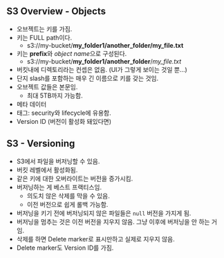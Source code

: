 ## S3 Overview - Objects
- 오브젝트는 키를 가짐.
- 키는 FULL path이다.
  - s3://my-bucket/**my_folder1/another_folder/my_file.txt**
- 키는 **prefix**와 *object name*으로 구성된다.
  - s3://my-bucket/**my_folder1/another_folder**/*my_file.txt*
- 버킷내에 디렉토리라는 컨셉은 없음. (UI가 그렇게 보이는 것일 뿐...)
- 단지 slash를 포함하는 매우 긴 이름으로 키를 갖는 것임.
- 오브젝트 값들은 본문임.
  - 최대 5TB까지 가능함.
- 메타 데이터
- 태그: security와 lifecycle에 유용함.
- Version ID (버전이 활성화 돼있다면)

## S3 - Versioning
- S3에서 파일을 버저닝할 수 있음.
- 버킷 레벨에서 활성화됨.
- 같은 키에 대한 오버라이트는 버전을 증가시킴.
- 버저닝하는 게 베스트 프랙티스임.
  - 의도치 않은 삭제를 막을 수 있음.
  - 이전 버전으로 쉽게 롤백 가능함.
- 버저닝을 키기 전에 버저닝되지 않은 파일들은 `null` 버전을 가지게 됨.
- 버저닝을 멈추는 것은 이전 버전을 지우지 않음. 그냥 이후에 버저닝을 안 하는 거임.
- 삭제를 하면 Delete marker로 표시만하고 실제로 지우지 않음.
- Delete marker도 Version ID를 가짐.
